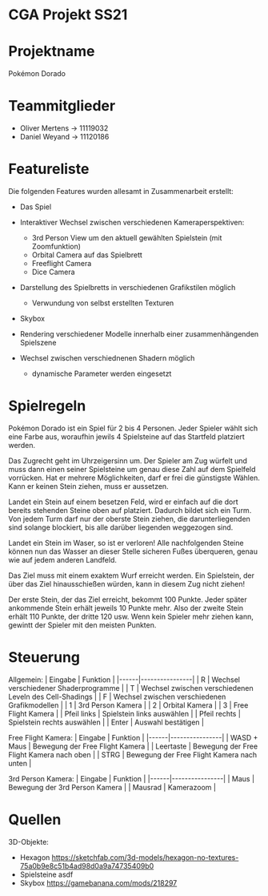# CGA Projekt SS21

# Projektname
Pokémon Dorado

# Teammitglieder
- Oliver Mertens ->  11119032
- Daniel Weyand  ->  11120186

# Featureliste
Die folgenden Features wurden allesamt in Zusammenarbeit erstellt:
- Das Spiel

- Interaktiver Wechsel zwischen verschiedenen Kameraperspektiven:
  - 3rd Person View um den aktuell gewählten Spielstein (mit Zoomfunktion)
  - Orbital Camera auf das Spielbrett
  - Freeflight Camera
  - Dice Camera
  
- Darstellung des Spielbretts in verschiedenen Grafikstilen möglich
  - Verwundung von selbst erstellten Texturen
- Skybox 
- Rendering verschiedener Modelle innerhalb einer zusammenhängenden Spielszene
- Wechsel zwischen verschiednenen Shadern möglich
  - dynamische Parameter werden eingesetzt 

# Spielregeln
Pokémon Dorado ist ein Spiel für 2 bis 4 Personen. Jeder Spieler wählt sich eine Farbe aus, woraufhin jewils 4 Spielsteine auf das Startfeld platziert werden.

Das Zugrecht geht im Uhrzeigersinn um. Der Spieler am Zug würfelt und muss dann einen seiner Spielsteine um genau diese Zahl auf dem Spielfeld vorrücken. Hat er mehrere Möglichkeiten, darf er frei die günstigste Wählen. Kann er keinen Stein ziehen, muss er aussetzen.

Landet ein Stein auf einem besetzen Feld, wird er einfach auf die dort bereits stehenden Steine oben auf platziert. Dadurch bildet sich ein Turm. Von jedem Turm darf nur der oberste Stein ziehen, die darunterliegenden sind solange blockiert, bis alle darüber liegenden weggezogen sind.

Landet ein Stein im Waser, so ist er verloren! Alle nachfolgenden Steine können nun das Wasser an dieser Stelle sicheren Fußes überqueren, genau wie auf jedem anderen Landfeld.

Das Ziel muss mit einem exaktem Wurf erreicht werden. Ein Spielstein, der über das Ziel hinausschießen würden, kann in diesem Zug nicht ziehen!

Der erste Stein, der das Ziel erreicht, bekommt 100 Punkte. Jeder später ankommende Stein erhält jeweils 10 Punkte mehr. Also der zweite Stein erhält 110 Punkte, der dritte 120 usw. Wenn kein Spieler mehr ziehen kann, gewintt der Spieler mit den meisten Punkten.

# Steuerung
Allgemein:
| Eingabe | Funktion | 
|------|----------------|
| R | Wechsel verschiedener Shaderprogramme | 
| T | Wechsel zwischen verschiedenen Leveln des Cell-Shadings | 
| F | Wechsel zwischen verschiedenen Grafikmodellen | 
| 1 | 3rd Person Kamera | 
| 2 | Orbital Kamera | 
| 3 | Free Flight Kamera | 
| Pfeil links | Spielstein links auswählen | 
| Pfeil rechts | Spielstein rechts auswählen | 
| Enter | Auswahl bestätigen | 

Free Flight Kamera:
| Eingabe | Funktion | 
|------|----------------|
| WASD + Maus | Bewegung der Free Flight Kamera | 
| Leertaste | Bewegung der Free Flight Kamera nach oben | 
| STRG |  Bewegung der Free Flight Kamera nach unten | 

3rd Person Kamera:
| Eingabe | Funktion | 
|------|----------------|
| Maus | Bewegung der 3rd Person Kamera | 
| Mausrad | Kamerazoom | 

# Quellen
3D-Objekte:
- Hexagon       https://sketchfab.com/3d-models/hexagon-no-textures-75a0b9e8c51b4ad98d0a9a74735409b0
- Spielsteine   asdf  
- Skybox        https://gamebanana.com/mods/218297
